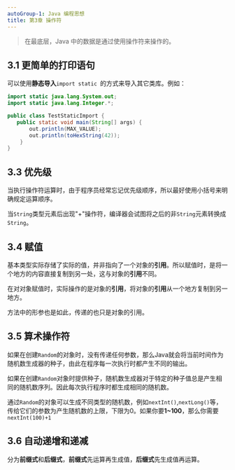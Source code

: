 ```yaml
---
autoGroup-1: Java 编程思想
title: 第3章 操作符
---
```


> 在最底层，Java 中的数据是通过使用操作符来操作的。

## 3.1 更简单的打印语句
可以使用**静态导入**`import static `的方式来导入其它类库。例如：
```java
import static java.lang.System.out;
import static java.lang.Integer.*;

public class TestStaticImport {
   public static void main(String[] args) {
       out.println(MAX_VALUE);
       out.println(toHexString(42));
    }
}
```

## 3.3 优先级
当执行操作符运算时，由于程序员经常忘记优先级顺序，所以最好使用小括号来明确规定运算顺序。

当`String`类型元素后出现"+"操作符，编译器会试图将之后的非`String`元素转换成`String`。

## 3.4 赋值
基本类型实际存储了实际的值，并非指向了一个对象的**引用**。所以赋值时，是将一个地方的内容直接复制到另一处，这与对象的**引用**不同。

在对对象赋值时，实际操作的是对象的**引用**，将对象的**引用**从一个地方复制到另一地方。

方法中的形参也是如此，传递的也只是对象的引用。

## 3.5 算术操作符
如果在创建`Random`的对象时，没有传递任何参数，那么Java就会将当前时间作为随机数生成器的种子，由此在程序每一次执行时都产生不同的输出。

如果在创建`Random`对象时提供种子，随机数生成器对于特定的种子值总是产生相同的随机数序列。因此每次执行程序时都生成相同的随机数。

通过`Random`的对象可以生成不同类型的随机数，例如`nextInt()`,`nextLong()`等，传给它们的参数为产生随机数的上限，下限为0。如果你要**1~100**，那么你需要`nextInt(100)+1`

## 3.6 自动递增和递减
分为**前缀式**和**后缀式**，**前缀式**先运算再生成值，**后缀式**先生成值再运算。